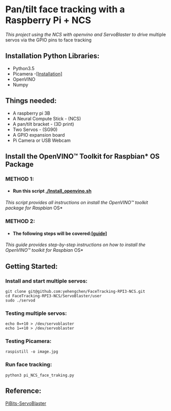 # Pan/tilt face tracking with a Raspberry Pi + NCS
*This project using the NCS with openvino and ServoBlaster to drive*
multiple servos via the GPIO pins
to face tracking 
## Installation Python Libraries:
* Python3.5
* Picamera -[[Installation]](https://picamera.readthedocs.io/en/release-1.13/install.html)
* OpenVINO
* Numpy

## Things needed:
* A raspberry pi 3B
* A Neural Compute Stick - (NCS)
* A pan/tilt bracket - (3D print)
* Two Servos - (SG90)
* A GPIO expansion board
* Pi Camera or USB Webcam

## Install the OpenVINO™ Toolkit for Raspbian* OS Package
### METHOD 1:
* #### Run this script [./Install_openvino.sh](https://github.com/yehengchen/FaceTracking-RPI3-NCS/blob/master/Install_openvino.sh)
*This script provides all instructions on install the OpenVINO™ toolkit package for Raspbian* OS*
### METHOD 2:
* #### The following steps will be covered:[[guide]](https://github.com/yehengchen/NCS2-OpenVINO)
*This guide provides step-by-step instructions on how to install the OpenVINO™ toolkit for Raspbian* OS*

## Getting Started:
### Install and start multiple servos:
    git clone git@github.com:yehengchen/FaceTracking-RPI3-NCS.git
    cd FaceTracking-RPI3-NCS/ServoBlaster/user
    sudo ./servod
    
### Testing multiple servos:
    echo 0=+10 > /dev/servoblaster
    echo 1=+10 > /dev/servoblaster

### Testing Picamera:
    raspistill -o image.jpg

### Run face tracking:
    python3 pi_NCS_face_traking.py

    
## Reference:
[PiBits-ServoBlaster](https://github.com/richardghirst/PiBits/tree/master/ServoBlaster)
